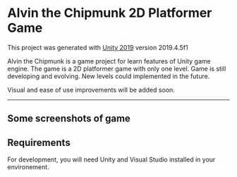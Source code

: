 # Alvin the Chipmunk 2D Platformer Game

This project was generated with [Unity 2019](https://github.com/Unity-Technologies) version 2019.4.5f1

Alvin the Chipmunk is a game project for learn features of Unity game engine.
The game is a 2D platformer game with only one level. Game is still developing and evolving.
New levels could implemented in the future.

Visual and ease of use improvements will be added soon. 

---
## Some screenshots of game

## Requirements

For development, you will need Unity and Visual Studio installed in your environement.
